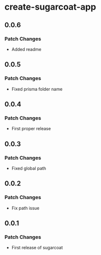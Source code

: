 # create-sugarcoat-app

## 0.0.6

### Patch Changes

- Added readme

## 0.0.5

### Patch Changes

- Fixed prisma folder name

## 0.0.4

### Patch Changes

- First proper release

## 0.0.3

### Patch Changes

- Fixed global path

## 0.0.2

### Patch Changes

- Fix path issue

## 0.0.1

### Patch Changes

- First release of sugarcoat
